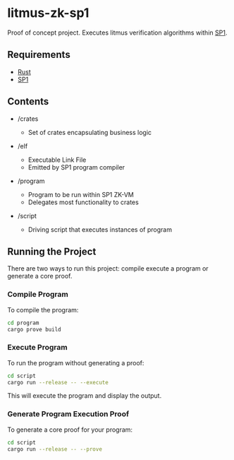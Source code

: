 # litmus-zk-sp1

Proof of concept project.  Executes litmus verification algorithms within [SP1](https://github.com/succinctlabs/sp1).

## Requirements

- [Rust](https://rustup.rs/)
- [SP1](https://succinctlabs.github.io/sp1/getting-started/install.html)

## Contents

- /crates

  - Set of crates encapsulating business logic

- /elf

  - Executable Link File
  - Emitted by SP1 program compiler

- /program

  - Program to be run within SP1 ZK-VM
  - Delegates most functionality to crates

- /script

  - Driving script that executes instances of program

## Running the Project

There are two ways to run this project: compile execute a program or generate a core proof.

### Compile Program

To compile the program:

```sh
cd program
cargo prove build
```

### Execute Program

To run the program without generating a proof:

```sh
cd script
cargo run --release -- --execute
```

This will execute the program and display the output.

### Generate Program Execution Proof

To generate a core proof for your program:

```sh
cd script
cargo run --release -- --prove
```
